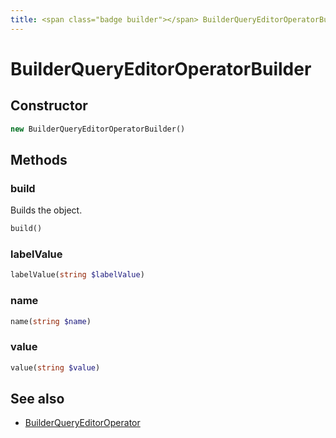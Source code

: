 ```yaml
---
title: <span class="badge builder"></span> BuilderQueryEditorOperatorBuilder
---
```

# <span class="badge builder"></span> BuilderQueryEditorOperatorBuilder

## Constructor

```php
new BuilderQueryEditorOperatorBuilder()
```
## Methods

### <span class="badge object-method"></span> build

Builds the object.

```php
build()
```

### <span class="badge object-method"></span> labelValue

```php
labelValue(string $labelValue)
```

### <span class="badge object-method"></span> name

```php
name(string $name)
```

### <span class="badge object-method"></span> value

```php
value(string $value)
```

## See also

 * <span class="badge object-type-class"></span> [BuilderQueryEditorOperator](./object-BuilderQueryEditorOperator.md)
